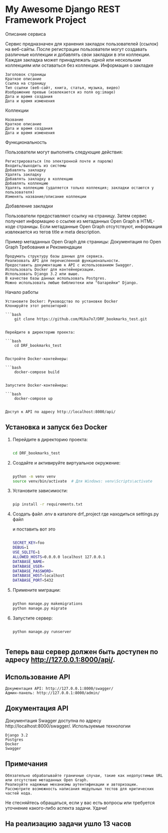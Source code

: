 # My Awesome Django REST Framework Project

Описание сервиса

Сервис предназначен для хранения закладок пользователей (ссылок) на веб-сайты. После регистрации пользователи могут создавать различные коллекции и добавлять свои закладки в эти коллекции. Каждая закладка может принадлежать одной или нескольким коллекциям или оставаться без коллекции.
Информация о закладке

    Заголовок страницы
    Краткое описание
    Ссылка на страницу
    Тип ссылки (веб-сайт, книга, статья, музыка, видео)
    Изображение превью (извлекается из поля og:image)
    Дата и время создания
    Дата и время изменения

Коллекции

    Название
    Краткое описание
    Дата и время создания
    Дата и время изменения

Функциональность

Пользователи могут выполнять следующие действия:

    Регистрироваться (по электронной почте и паролю)
    Входить/выходить из системы
    Добавлять закладку
    Удалять закладку
    Добавлять закладку в коллекцию
    Добавлять коллекцию
    Удалять коллекцию (удаляется только коллекция; закладки остаются у пользователя)
    Изменять название/описание коллекции

Добавление закладки

Пользователи предоставляют ссылку на страницу. Затем сервис получает информацию о ссылке из метаданных Open Graph в HTML-коде страницы. Если метаданные Open Graph отсутствуют, информация извлекается из тегов title и meta description.

Пример метаданных Open Graph для страницы: Документация по Open Graph
Требования и Рекомендации

    Продумать структуру базы данных для сервиса.
    Реализовать API для перечисленной функциональности.
    Предоставить документацию к API с использованием Swagger.
    Использовать Docker для контейнеризации.
    Использовать Django 3.2 или выше.
    В качестве базы данных использовать Postgres.
    Можно использовать любые библиотеки или "батарейки" Django.

Начало работы

    Установите Docker: Руководство по установке Docker
    Клонируйте этот репозиторий: 
    
    ```bash
        git clone https://github.com/Mika7o7/DRF_bookmarks_test.git

        
    Перейдите в директорию проекта: 
    
    ```bash
        cd DRF_bookmarks_test

    
    Постройте Docker-контейнеры: 
    
    ```bash
        docker-compose build

        
    Запустите Docker-контейнеры: 

    ```bash
        docker-compose up

        
    Доступ к API по адресу http://localhost:8000/api/


## Установка и запуск без Docker


1. Перейдите в директорию проекта:
    
    ```bash

    cd DRF_bookmarks_test

2. Создайте и активируйте виртуальное окружение:

    ```bash

    python -m venv venv
    source venv/bin/activate  # Для Windows: venv\Scripts\activate

3. Установите зависимости:

    ```bash

    pip install -r requirements.txt


4. Создать файл .env в каталоге drf_project где находиться settings.py файл

    и поставить вот это
    ```bash

    SECRET_KEY=foo
    DEBUG=1
    USE_SQLITE=1
    ALLOWED_HOSTS=0.0.0.0 localhost 127.0.0.1
    DATABASE_NAME=
    DATABASE_USER=
    DATABASE_PASSWORD=
    DATABASE_HOST=localhost
    DATABASE_PORT=5432

4. Примените миграции:

    ```bash
    
    python manage.py makemigrations
    python manage.py migrate

5. Запустите сервер:

    ```bash

    python manage.py runserver



## Теперь ваш сервер должен быть доступен по адресу http://127.0.0.1:8000/api/.

## Использование API

    Документация API: http://127.0.0.1:8000/swagger/
    Админ-панель: http://127.0.0.1:8000/admin/


## Документация API

Документация Swagger доступна по адресу http://localhost:8000/swagger/.
Используемые технологии

    Django 3.2
    Postgres
    Docker
    Swagger

## Примечания

    Обязательно обрабатывайте граничные случаи, такие как недопустимые URL или отсутствие метаданных Open Graph.
    Реализуйте надежные механизмы аутентификации и авторизации.
    Рассмотрите возможность написания модульных тестов для критических частей кода.

Не стесняйтесь обращаться, если у вас есть вопросы или требуется уточнение какого-либо аспекта задачи. Удачи!


## На реализацию задачи ушло 13 часов
